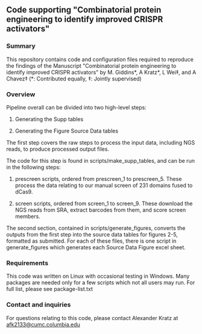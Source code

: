 ## Code supporting "Combinatorial protein engineering to identify improved CRISPR activators"

### Summary

This repository contains code and configuration files required to reproduce the findings of the Manuscript "Combinatorial protein engineering to identify improved CRISPR activators" by M. Giddins*, A Kratz*, L Wei‡, and A Chavez‡ (*: Contributed equally, ‡: Jointly supervised)

### Overview

Pipeline overall can be divided into two high-level steps:

1) Generating the Supp tables

2) Generating the Figure Source Data tables

The first step covers the raw steps to process the input data, including NGS reads, to produce processed output files.

The code for this step is found in scripts/make_supp_tables, and can be run in the following steps:

1) prescreen scripts, ordered from prescreen_1 to prescreen_5. These process the data relating to our manual screen of 231 domains fused to dCas9.

2) screen scripts, ordered from screen_1 to screen_9. These download the NGS reads from SRA, extract barcodes from them, and score screen members. 

The second section, contained in scripts/generate_figures, converts the outputs from the first step into the source data tables for figures 2-5, formatted as submitted. For each of these files, there is one script in generate_figures which generates each Source Data Figure excel sheet.

### Requirements

This code was written on Linux with occasional testing in Windows. Many packages are needed only for a few scripts which not all users may run. For full list, please see package-list.txt

### Contact and inquiries

For questions relating to this code, please contact Alexander Kratz at afk2133@cumc.columbia.edu
